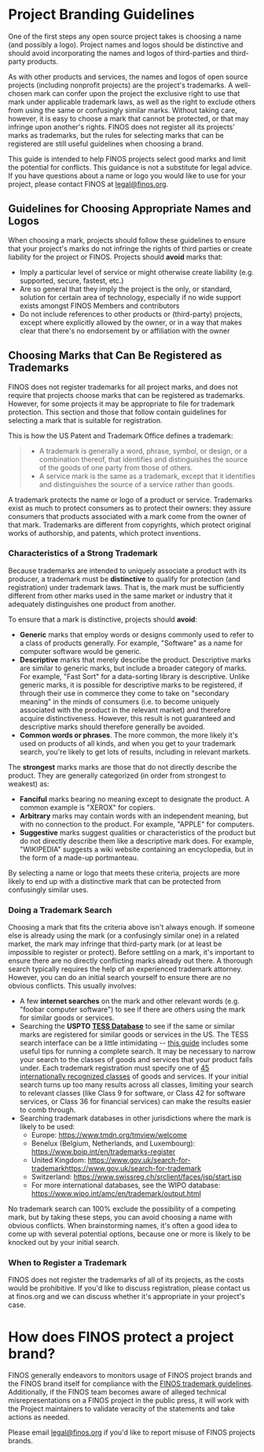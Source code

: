 # Project Branding Guidelines

One of the first steps any open source project takes is choosing a name (and possibly a logo). Project names and logos should be distinctive and should avoid incorporating the names and logos of third-parties and third-party products.

As with other products and services, the names and logos of open source projects (including nonprofit projects) are the project's trademarks. A well-chosen mark can confer upon the project the exclusive right to use that mark under applicable trademark laws, as well as the right to exclude others from using the same or confusingly similar marks. Without taking care, however, it is easy to choose a mark that cannot be protected, or that may infringe upon another's rights. FINOS does not register all its projects' marks as trademarks, but the rules for selecting marks that can be registered are still useful guidelines when choosing a brand.

This guide is intended to help FINOS projects select good marks and limit the potential for conflicts. This guidance is not a substitute for legal advice. If you have questions about a name or logo you would like to use for your project, please contact FINOS at legal@finos.org.

## Guidelines for Choosing Appropriate Names and Logos

When choosing a mark, projects should follow these guidelines to ensure that your project's marks do not infringe the rights of third parties or create liability for the project or FINOS. Projects should **avoid** marks that:
* Imply a particular level of service or might otherwise create liability (e.g. supported, secure, fastest, etc.)
* Are so general that they imply the project is the only, or standard, solution for certain area of technology, especially if no wide support exists amongst FINOS Members and contributors
* Do not include references to other products or (third-party) projects, except where explicitly allowed by the owner, or in a way that makes clear that there's no endorsement by or affiliation with the owner

## Choosing Marks that Can Be Registered as Trademarks

FINOS does not register trademarks for all project marks, and does not require that projects choose marks that can be registered as trademarks. However, for some projects it may be appropriate to file for trademark protection. This section and those that follow contain guidelines for selecting a mark that is suitable for registration.

This is how the US Patent and Trademark Office defines a trademark:
> * A trademark is generally a word, phrase, symbol, or design, or a combination thereof, that identifies and distinguishes the source of the goods of one party from those of others. 
> * A service mark is the same as a trademark, except that it identifies and distinguishes the source of a service rather than goods.

A trademark protects the name or logo of a product or service. Trademarks exist as much to protect consumers as to protect their owners: they assure consumers that products associated with a mark come from the owner of that mark. Trademarks are different from copyrights, which protect original works of authorship, and patents, which protect inventions.

### Characteristics of a Strong Trademark

Because trademarks are intended to uniquely associate a product with its producer, a trademark must be **distinctive** to qualify for protection (and registration) under trademark laws. That is, the mark must be sufficiently different from other marks used in the same market or industry that it adequately distinguishes one product from another.

To ensure that a mark is distinctive, projects should **avoid**:
* **Generic** marks that employ words or designs commonly used to refer to a class of products generally. For example, "Software" as a name for computer software would be generic.
* **Descriptive** marks that merely describe the product. Descriptive marks are similar to generic marks, but include a broader category of marks. For example, "Fast Sort" for a data-sorting library is descriptive. Unlike generic marks, it is possible for descriptive marks to be registered, if through their use in commerce they come to take on "secondary meaning" in the minds of consumers (i.e. to become uniquely associated with the product in the relevant market) and therefore acquire distinctiveness. However, this result is not guaranteed and descriptive marks should therefore generally be avoided.
* **Common words or phrases**. The more common, the more likely it's used on products of all kinds, and when you get to your trademark search, you're likely to get lots of results, including in relevant markets.

The **strongest** marks marks are those that do not directly describe the product. They are generally categorized (in order from strongest to weakest) as:
* **Fanciful** marks bearing no meaning except to designate the product. A common example is "XEROX" for copiers.
* **Arbitrary** marks may contain words with an independent meaning, but with no connection to the product. For example, "APPLE" for computers.
* **Suggestive** marks suggest qualities or characteristics of the product but do not directly describe them like a descriptive mark does. For example, "WIKIPEDIA" suggests a wiki website containing an encyclopedia, but in the form of a made-up portmanteau.

By selecting a name or logo that meets these criteria, projects are more likely to end up with a distinctive mark that can be protected from confusingly similar uses.

### Doing a Trademark Search

Choosing a mark that fits the criteria above isn't always enough. If someone else is already using the mark (or a confusingly similar one) in a related market, the mark may infringe that third-party mark (or at least be impossible to register or protect). Before settling on a mark, it's important to ensure there are no directly conflicting marks already out there. A thorough search typically requires the help of an experienced trademark attorney. However, you can do an initial search yourself to ensure there are no obvious conflicts. This usually involves:
* A few **internet searches** on the mark and other relevant words (e.g. "foobar computer software") to see if there are others using the mark for similar goods or services.
* Searching the **USPTO [TESS Database](http://tess2.uspto.gov/)** to see if the same or similar marks are registered for similar goods or services in the US. The TESS search interface can be a little intimidating -- [this guide](http://www.bpmlegal.com/howtotmsrch.html) includes some useful tips for running a complete search. It may be necessary to narrow your search to the classes of goods and services that your product falls under. Each trademark registration must specify one of [45 internationally recognized classes](https://www.uspto.gov/trademark/trademark-updates-and-announcements/nice-agreement-current-edition-version-general-remarks) of goods and services. If your initial search turns up too many results across all classes, limiting your search to relevant classes (like Class 9 for software, or Class 42 for software services, or Class 36 for financial services) can make the results easier to comb through.
* Searching trademark databases in other jurisdictions where the mark is likely to be used:
  * Europe: https://www.tmdn.org/tmview/welcome
  * Benelux (Belgium, Netherlands, and Luxembourg): https://www.boip.int/en/trademarks-register
  * United Kingdom: https://www.gov.uk/search-for-trademarkhttps://www.gov.uk/search-for-trademark
  * Switzerland: https://www.swissreg.ch/srclient/faces/jsp/start.jsp
  * For more international databases, see the WIPO database: https://www.wipo.int/amc/en/trademark/output.html

No trademark search can 100% exclude the possibility of a competing mark, but by taking these steps, you can avoid choosing a name with obvious conflicts. When brainstorming names, it's often a good idea to come up with several potential options, because one or more is likely to be knocked out by your initial search.

### When to Register a Trademark

FINOS does not register the trademarks of all of its projects, as the costs would be prohibitive. If you'd like to discuss registration, please contact us at finos.org and we can discuss whether it's appropriate in your project's case.

# How does FINOS protect a project brand?

FINOS generally endeavors to monitors usage of FINOS project brands and the FINOS brand itself for compliance with the [FINOS trademark guidelines](Trademark-Guidelines.pdf). Additionally, if the FINOS team becomes aware of alleged technical misrepresentations on a FINOS project in the public press, it will work with the Project maintainers to validate veracity of the statements and take actions as needed.

Please email legal@finos.org if you'd like to report misuse of FINOS projects brands.
